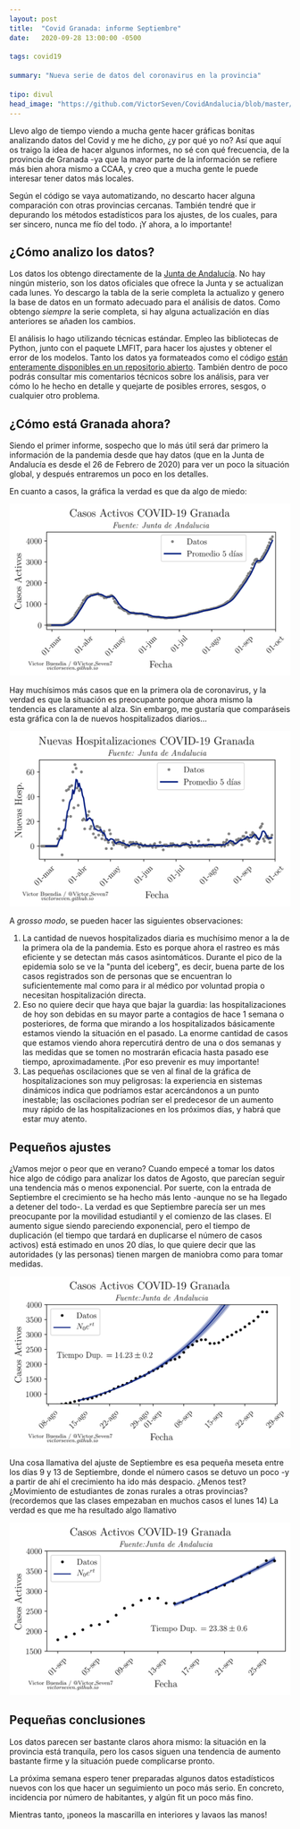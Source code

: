 ```yaml
---
layout: post
title:  "Covid Granada: informe Septiembre"
date:   2020-09-28 13:00:00 -0500

tags: covid19

summary: "Nueva serie de datos del coronavirus en la provincia"

tipo: divul
head_image: "https://github.com/VictorSeven/CovidAndalucia/blob/master/graficas/2020-09-28/gr_active_total.png?raw=true"
---
```


Llevo algo de tiempo viendo a mucha gente hacer gráficas bonitas analizando datos del Covid y me he dicho, ¿y por qué yo no? Así que aquí os traigo la idea de hacer algunos informes, no sé con qué frecuencia,  de la provincia de Granada -ya que la mayor parte de la información se refiere más bien ahora mismo a CCAA, y creo que a mucha gente le puede interesar tener datos más locales.

Según el código se vaya automatizando, no descarto hacer alguna comparación con otras provincias cercanas. También tendré que ir depurando los métodos estadísticos para los ajustes, de los cuales, para ser sincero, nunca me fío del todo. ¡Y ahora, a lo importante!

## ¿Cómo analizo los datos?

Los datos los obtengo directamente de la [Junta de Andalucía](https://www.juntadeandalucia.es/institutodeestadisticaycartografia/badea/informe/anual?CodOper=b3_2314&idNode=42348). No hay ningún misterio, son los datos oficiales que ofrece la Junta y se actualizan cada lunes. Yo descargo la tabla de la serie completa  la actualizo y genero la base de datos en un formato adecuado para el análisis de datos.  Como obtengo _siempre_ la serie completa, si hay alguna actualización en días anteriores se añaden los cambios.

El análisis lo hago utilizando técnicas estándar. Empleo las bibliotecas de Python, junto con el paquete LMFIT, para hacer los ajustes y obtener el error de los modelos.  Tanto los datos ya formateados como el código [están enteramente disponibles en un repositorio abierto](https://github.com/VictorSeven/CovidAndalucia). También dentro de poco podrás consultar mis comentarios técnicos sobre los análisis, para ver cómo lo he hecho en detalle y quejarte de posibles errores, sesgos, o cualquier otro problema. 

## ¿Cómo está Granada ahora?

Siendo el primer informe, sospecho que lo más útil será dar primero la información de la pandemia desde que hay datos (que en la Junta de Andalucía es desde el 26 de Febrero de 2020) para ver un poco la situación global, y después entraremos un poco en los detalles.

En cuanto a casos, la gráfica la verdad es que da algo de miedo:

![granada_casos](https://github.com/VictorSeven/CovidAndalucia/blob/master/graficas/2020-09-28/gr_active_total.png?raw=true)

Hay muchísimos más casos que en la primera ola de coronavirus, y la verdad es que la situación es preocupante porque ahora mismo la tendencia es claramente al alza.  Sin embargo, me gustaría que comparáseis esta gráfica con la de nuevos hospitalizados diarios...

![granada_hosp](https://github.com/VictorSeven/CovidAndalucia/blob/master/graficas/2020-09-28/gr_new_hosp.png?raw=true)

A _grosso modo_, se pueden hacer las siguientes observaciones:

1. La cantidad de nuevos hospitalizados diaria es muchísimo menor a la de la primera ola de la pandemia. Esto es porque ahora el rastreo es más eficiente y se detectan más casos asintomáticos. Durante el pico de la epidemia solo se ve la "punta del iceberg", es decir, buena parte de los casos registrados son de personas que se encuentran lo suficientemente mal como para ir al médico por voluntad propia o necesitan hospitalización directa.
2. Eso no quiere decir que haya que bajar la guardia: las hospitalizaciones de hoy son debidas en su mayor parte a contagios de hace 1 semana o posteriores, de forma que mirando a los hospitalizados básicamente estamos viendo la situación en el pasado. La enorme cantidad de casos que estamos viendo ahora repercutirá dentro de una o dos semanas y las medidas que se tomen no mostrarán eficacia hasta pasado ese tiempo, aproximadamente. ¡Por eso prevenir es muy importante!
3. Las pequeñas oscilaciones que se ven al final de la gráfica de hospitalizaciones son muy peligrosas: la experiencia en sistemas dinámicos indica que podríamos estar acercándonos a un punto inestable; las oscilaciones podrían ser el predecesor de un aumento muy rápido de las hospitalizaciones en los próximos días, y habrá que estar muy atento.

## Pequeños ajustes

¿Vamos mejor o peor que en verano? Cuando empecé a tomar los datos hice algo de código para analizar los datos de Agosto, que parecían seguir una tendencia más o menos exponencial. Por suerte, con la entrada de Septiembre el crecimiento se ha hecho más lento -aunque no se ha llegado a detener del todo-. La verdad es que Septiembre parecía ser un mes preocupante por la movilidad estudiantil y el comienzo de las clases. El aumento sigue siendo pareciendo exponencial, pero el tiempo de duplicación (el tiempo que tardará en duplicarse el número de casos activos) está estimado en unos 20 días, lo que quiere decir que las autoridades (y las personas) tienen margen de maniobra como para tomar medidas. 

![granada_agosto](https://github.com/VictorSeven/CovidAndalucia/blob/master/graficas/2020-09-28/gr_fit_agosto.png?raw=true)

Una cosa llamativa del ajuste de Septiembre es esa pequeña meseta entre los días 9 y 13 de Septiembre, donde el número casos se detuvo un poco -y a partir de ahí el crecimiento ha ido más despacio. ¿Menos test? ¿Movimiento de estudiantes de zonas rurales a otras provincias? (recordemos que las clases empezaban en muchos casos el lunes 14) La verdad es que me ha resultado algo llamativo

![granada_septiembre](https://github.com/VictorSeven/CovidAndalucia/blob/master/graficas/2020-09-28/gr_fit_28_sept.png?raw=true)

## Pequeñas conclusiones

Los datos parecen ser bastante claros ahora mismo: la situación en la provincia está tranquila, pero los casos siguen una tendencia de aumento bastante firme y la situación puede complicarse pronto. 

La próxima semana espero tener preparadas algunos datos estadísticos nuevos con los que hacer un seguimiento un poco más serio. En concreto, incidencia por número de habitantes, y algún fit un poco más fino. 

Mientras tanto, ¡poneos la mascarilla en interiores y lavaos las manos!